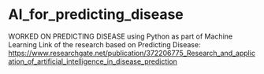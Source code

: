 # AI_for_predicting_disease
WORKED ON PREDICTING DISEASE using Python as part of Machine Learning
Link of the research based on Predicting Disease:
https://www.researchgate.net/publication/372206775_Research_and_application_of_artificial_intelligence_in_disease_prediction
